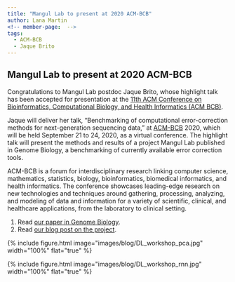 ```yaml
---
title: "Mangul Lab to present at 2020 ACM-BCB"
author: Lana Martin
<!-- member-page:  -->
tags:
  - ACM-BCB
  - Jaque Brito
---
```


## Mangul Lab to present at 2020 ACM-BCB

Congratulations to Mangul Lab postdoc Jaque Brito, whose highlight talk has been accepted for presentation at the [11th ACM Conference on Bioinformatics, Computational Biology, and Health Informatics (ACM BCB)](http://acm-bcb.org/2020/).

Jaque will deliver her talk, “Benchmarking of computational error-correction methods for next-generation sequencing data,” at [ACM-BCB](http://acm-bcb.org/2020/) 2020, which will be held September 21 to 24, 2020, as a virtual conference. The highlight talk will present the methods and results of a project Mangul Lab published in Genome Biology, a benchmarking of currently available error correction tools.

ACM-BCB is a forum for interdisciplinary research linking computer science, mathematics, statistics, biology, bioinformatics, biomedical informatics, and health informatics. The conference showcases leading-edge research on new technologies and techniques around gathering, processing, analyzing, and modeling of data and information for a variety of scientific, clinical, and healthcare applications, from the laboratory to clinical setting.

1. Read [our paper in Genome Biology](https://genomebiology.biomedcentral.com/articles/10.1186/s13059-020-01988-3).
2. Read [our blog post on the project](http://www.sergheimangul.com/2020/03/19/mangul-lab-paper-error-correction/).

{%
  include figure.html
  image="images/blog/DL_workshop_pca.jpg"
  width="100%"
  flat="true"
%}

{%
  include figure.html
  image="images/blog/DL_workshop_rnn.jpg"
  width="100%"
  flat="true"
%}
